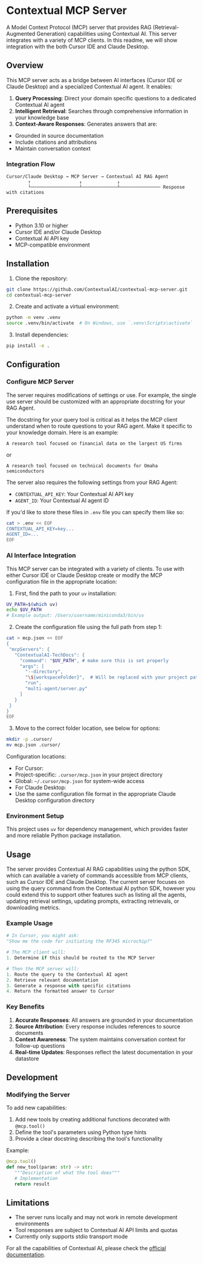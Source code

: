 # Contextual MCP Server

A Model Context Protocol (MCP) server that provides RAG (Retrieval-Augmented Generation) capabilities using Contextual AI. This server integrates with a variety of MCP clients. In this readme, we will show integration with the both Cursor IDE and Claude Desktop.


## Overview

This MCP server acts as a bridge between AI interfaces (Cursor IDE or Claude Desktop) and a specialized Contextual AI agent. It enables:

1. **Query Processing**: Direct your domain specific questions to a dedicated Contextual AI agent
2. **Intelligent Retrieval**: Searches through comprehensive information in your knowledge base
3. **Context-Aware Responses**: Generates answers that are:
  - Grounded in source documentation
  - Include citations and attributions
  - Maintain conversation context


### Integration Flow

```
Cursor/Claude Desktop → MCP Server → Contextual AI RAG Agent
        ↑                  ↓             ↓                         
        └──────────────────┴─────────────┴─────────────── Response with citations
```

## Prerequisites

- Python 3.10 or higher
- Cursor IDE and/or Claude Desktop
- Contextual AI API key
- MCP-compatible environment


## Installation

1. Clone the repository:
```bash
git clone https://github.com/ContextualAI/contextual-mcp-server.git
cd contextual-mcp-server
```

2. Create and activate a virtual environment:
```bash
python -m venv .venv
source .venv/bin/activate  # On Windows, use `.venv\Scripts\activate`
```

3. Install dependencies:
```bash
pip install -e .
```

## Configuration

### Configure MCP Server

The server requires modifications of settings or use.
For example, the single use server should be customized with an appropriate docstring for your RAG Agent.

The docstring for your query tool is critical as it helps the MCP client understand when to route questions to your RAG agent. Make it specific to your knowledge domain. Here is an example:
```
A research tool focused on financial data on the largest US firms
```
or
```
A research tool focused on technical documents for Omaha semiconductors
```

The server also requires the following settings from your RAG Agent:
- `CONTEXTUAL_API_KEY`: Your Contextual AI API key
- `AGENT_ID`: Your Contextual AI agent ID

If you'd like to store these files in `.env` file you can specify them like so:

```bash
cat > .env << EOF
CONTEXTUAL_API_KEY=key...
AGENT_ID=...
EOF
```

### AI Interface Integration

This MCP server can be integrated with a variety of clients. To use with either Cursor IDE or Claude Desktop create or modify the MCP configuration file in the appropriate location:

1. First, find the path to your `uv` installation:
```bash
UV_PATH=$(which uv)
echo $UV_PATH
# Example output: /Users/username/miniconda3/bin/uv
```

2. Create the configuration file using the full path from step 1:

```bash
cat > mcp.json << EOF
{
 "mcpServers": {
   "ContextualAI-TechDocs": {
     "command": "$UV_PATH", # make sure this is set properly
     "args": [
       "--directory",
       "\${workspaceFolder}",  # Will be replaced with your project path
       "run",
       "multi-agent/server.py"
     ]
   }
 }
}
EOF
```

3. Move to the correct folder location, see below for options:

```bash
mkdir -p .cursor/
mv mcp.json .cursor/
```

Configuration locations:
- For Cursor:
 - Project-specific: `.cursor/mcp.json` in your project directory
 - Global: `~/.cursor/mcp.json` for system-wide access
- For Claude Desktop:
 - Use the same configuration file format in the appropriate Claude Desktop configuration directory


### Environment Setup

This project uses `uv` for dependency management, which provides faster and more reliable Python package installation.

## Usage

The server provides Contextual AI RAG capabilities using the python SDK, which can available a variety of commands accessible from MCP clients, such as Cursor IDE and Claude Desktop.
The current server focuses on using the query command from the Contextual AI python SDK, however you could extend this to support other features such as listing all the agents, updating retrieval settings, updating prompts, extracting retrievals, or downloading metrics.

### Example Usage
```python
# In Cursor, you might ask:
"Show me the code for initiating the RF345 microchip?"

# The MCP client will:
1. Determine if this should be routed to the MCP Server

# Then the MCP server will:
1. Route the query to the Contextual AI agent
2. Retrieve relevant documentation
3. Generate a response with specific citations
4. Return the formatted answer to Cursor
```


### Key Benefits
1. **Accurate Responses**: All answers are grounded in your documentation
2. **Source Attribution**: Every response includes references to source documents
3. **Context Awareness**: The system maintains conversation context for follow-up questions
4. **Real-time Updates**: Responses reflect the latest documentation in your datastore


## Development

### Modifying the Server

To add new capabilities:

1. Add new tools by creating additional functions decorated with `@mcp.tool()`
2. Define the tool's parameters using Python type hints
3. Provide a clear docstring describing the tool's functionality

Example:
```python
@mcp.tool()
def new_tool(param: str) -> str:
   """Description of what the tool does"""
   # Implementation
   return result
```

## Limitations

- The server runs locally and may not work in remote development environments
- Tool responses are subject to Contextual AI API limits and quotas
- Currently only supports stdio transport mode


For all the capabilities of Contextual AI, please check the [official documentation](https://docs.contextual.ai/).